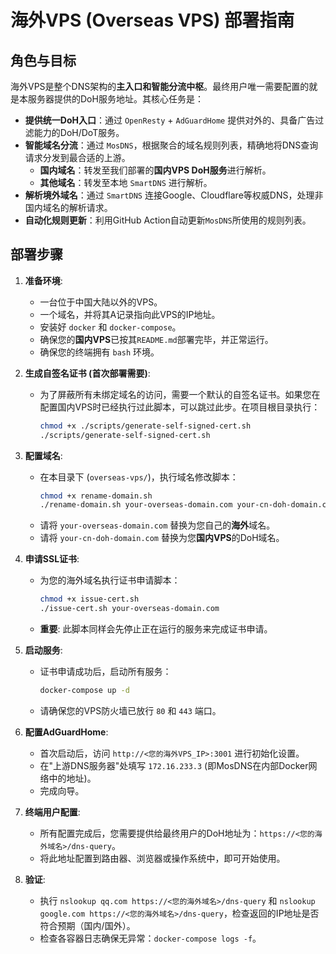 # 海外VPS (Overseas VPS) 部署指南

## 角色与目标

海外VPS是整个DNS架构的**主入口和智能分流中枢**。最终用户唯一需要配置的就是本服务器提供的DoH服务地址。其核心任务是：

-   **提供统一DoH入口**：通过 `OpenResty` + `AdGuardHome` 提供对外的、具备广告过滤能力的DoH/DoT服务。
-   **智能域名分流**：通过 `MosDNS`，根据聚合的域名规则列表，精确地将DNS查询请求分发到最合适的上游。
    -   **国内域名**：转发至我们部署的**国内VPS DoH服务**进行解析。
    -   **其他域名**：转发至本地 `SmartDNS` 进行解析。
-   **解析境外域名**：通过 `SmartDNS` 连接Google、Cloudflare等权威DNS，处理非国内域名的解析请求。
-   **自动化规则更新**：利用GitHub Action自动更新`MosDNS`所使用的规则列表。

## 部署步骤

1.  **准备环境**:
    *   一台位于中国大陆以外的VPS。
    *   一个域名，并将其A记录指向此VPS的IP地址。
    *   安装好 `docker` 和 `docker-compose`。
    *   确保您的**国内VPS**已按其`README.md`部署完毕，并正常运行。
    *   确保您的终端拥有 `bash` 环境。

2.  **生成自签名证书 (首次部署需要)**:
    *   为了屏蔽所有未绑定域名的访问，需要一个默认的自签名证书。如果您在配置国内VPS时已经执行过此脚本，可以跳过此步。在项目根目录执行：
        ```bash
        chmod +x ./scripts/generate-self-signed-cert.sh
        ./scripts/generate-self-signed-cert.sh
        ```

3.  **配置域名**:
    *   在本目录下 (`overseas-vps/`)，执行域名修改脚本：
        ```bash
        chmod +x rename-domain.sh
        ./rename-domain.sh your-overseas-domain.com your-cn-doh-domain.com
        ```
    *   请将 `your-overseas-domain.com` 替换为您自己的**海外**域名。
    *   请将 `your-cn-doh-domain.com` 替换为您**国内VPS**的DoH域名。

4.  **申请SSL证书**:
    *   为您的海外域名执行证书申请脚本：
        ```bash
        chmod +x issue-cert.sh
        ./issue-cert.sh your-overseas-domain.com
        ```
    *   **重要**: 此脚本同样会先停止正在运行的服务来完成证书申请。

5.  **启动服务**:
    *   证书申请成功后，启动所有服务：
        ```bash
        docker-compose up -d
        ```
    *   请确保您的VPS防火墙已放行 `80` 和 `443` 端口。

6.  **配置AdGuardHome**:
    *   首次启动后，访问 `http://<您的海外VPS_IP>:3001` 进行初始化设置。
    *   在"上游DNS服务器"处填写 `172.16.233.3` (即MosDNS在内部Docker网络中的地址)。
    *   完成向导。

7.  **终端用户配置**:
    *   所有配置完成后，您需要提供给最终用户的DoH地址为：`https://<您的海外域名>/dns-query`。
    *   将此地址配置到路由器、浏览器或操作系统中，即可开始使用。

8.  **验证**:
    *   执行 `nslookup qq.com https://<您的海外域名>/dns-query` 和 `nslookup google.com https://<您的海外域名>/dns-query`，检查返回的IP地址是否符合预期（国内/国外）。
    *   检查各容器日志确保无异常：`docker-compose logs -f`。 